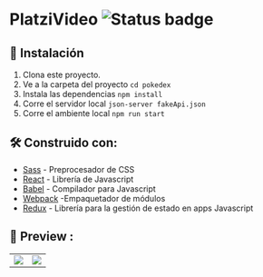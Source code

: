# PlatziVideo ![Status badge](https://img.shields.io/badge/status-in%20progress-yellow)

## 🚀 Instalación
1. Clona este proyecto.
2. Ve a la carpeta del proyecto `cd pokedex`
3. Instala las dependencias `npm install`
4. Corre el servidor local `json-server fakeApi.json`
5. Corre el ambiente local `npm run start`

## 🛠️ Construido con:
* [Sass](https://sass-lang.com/) - Preprocesador  de CSS
* [React](https://es.reactjs.org/) - Librería de Javascript 
* [Babel](https://babeljs.io/) - Compilador para Javascript
* [Webpack](https://webpack.js.org/) -Empaquetador de módulos
* [Redux](https://redux.js.org/) - Librería para la gestión de estado en apps Javascript

## 🎨 Preview :

<table style="width:100%">
  <tr>
    <td>
  		 <img src="https://user-images.githubusercontent.com/82333673/160222659-d3500b9b-4b0e-4809-93eb-4a7d79a7fab2.jpeg">
	  </td>
    <td>
  		 <img src="https://user-images.githubusercontent.com/82333673/160222662-566eeb56-ed2e-4645-b615-a72b10429165.jpeg">
    </td>
  </tr>
</table>
